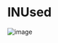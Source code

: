 # INUsed
![image](https://github.com/C-KOMACHI/INUsed/assets/79833638/792baf8a-209e-4307-aee8-094635c09ed1)
